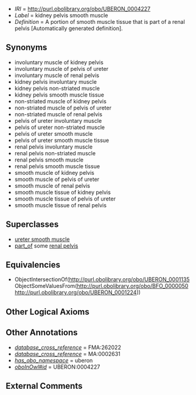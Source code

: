 * *IRI* = http://purl.obolibrary.org/obo/UBERON_0004227
 * *Label* = kidney pelvis smooth muscle
 * *Definition* = A portion of smooth muscle tissue that is part of a renal pelvis [Automatically generated definition].

## Synonyms

 * involuntary muscle of kidney pelvis
 * involuntary muscle of pelvis of ureter
 * involuntary muscle of renal pelvis
 * kidney pelvis involuntary muscle
 * kidney pelvis non-striated muscle
 * kidney pelvis smooth muscle tissue
 * non-striated muscle of kidney pelvis
 * non-striated muscle of pelvis of ureter
 * non-striated muscle of renal pelvis
 * pelvis of ureter involuntary muscle
 * pelvis of ureter non-striated muscle
 * pelvis of ureter smooth muscle
 * pelvis of ureter smooth muscle tissue
 * renal pelvis involuntary muscle
 * renal pelvis non-striated muscle
 * renal pelvis smooth muscle
 * renal pelvis smooth muscle tissue
 * smooth muscle of kidney pelvis
 * smooth muscle of pelvis of ureter
 * smooth muscle of renal pelvis
 * smooth muscle tissue of kidney pelvis
 * smooth muscle tissue of pelvis of ureter
 * smooth muscle tissue of renal pelvis

## Superclasses

 * [ureter smooth muscle](../../UBERON/19/UBERON_0009919.md)
 * [part_of](../../BFO/50/BFO_0000050.md) some [renal pelvis](../../UBERON/24/UBERON_0001224.md)

## Equivalencies

 * ObjectIntersectionOf(<http://purl.obolibrary.org/obo/UBERON_0001135> ObjectSomeValuesFrom(<http://purl.obolibrary.org/obo/BFO_0000050> <http://purl.obolibrary.org/obo/UBERON_0001224>))

## Other Logical Axioms


## Other Annotations

 * *[database_cross_reference](../../ef/oboInOwl#hasDbXref.md)* = FMA:262022
 * *[database_cross_reference](../../ef/oboInOwl#hasDbXref.md)* = MA:0002631
 * *[has_obo_namespace](../../ce/oboInOwl#hasOBONamespace.md)* = uberon
 * *[oboInOwl#id](../../id/oboInOwl#id.md)* = UBERON:0004227

## External Comments

